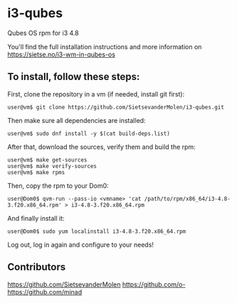 # i3-qubes
Qubes OS rpm for i3 4.8

You'll find the full installation instructions and more information on https://sietse.no/i3-wm-in-qubes-os

## To install, follow these steps:

First, clone the repository in a vm (if needed, install git first):

```
user@vm$ git clone https://github.com/SietsevanderMolen/i3-qubes.git
```

Then make sure all dependencies are installed:

```
user@vm$ sudo dnf install -y $(cat build-deps.list)
```

After that, download the sources, verify them and build the rpm:

```
user@vm$ make get-sources
user@vm$ make verify-sources
user@vm$ make rpms
```

Then, copy the rpm to your Dom0:
```
user@Dom0$ qvm-run --pass-io <vmname> 'cat /path/to/rpm/x86_64/i3-4.8-3.f20.x86_64.rpm' > i3-4.8-3.f20.x86_64.rpm
```

And finally install it:

```
user@Dom0$ sudo yum localinstall i3-4.8-3.f20.x86_64.rpm
```

Log out, log in again and configure to your needs!

## Contributors
https://github.com/SietsevanderMolen
https://github.com/o-
https://github.com/minad
